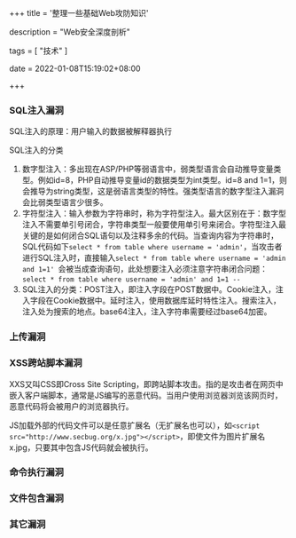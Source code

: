 +++
title = '整理一些基础Web攻防知识'

description = "Web安全深度剖析"

tags = [ "技术" ]

date = 2022-01-08T15:19:02+08:00

+++

### SQL注入漏洞

SQL注入的原理：用户输入的数据被解释器执行

SQL注入的分类

1. 数字型注入：多出现在ASP/PHP等弱语言中，弱类型语言会自动推导变量类型。例如id=8，PHP自动推导变量id的数据类型为int类型。id=8 and 1=1，则会推导为string类型，这是弱语言类型的特性。强类型语言的数字型注入漏洞会比弱类型语言少很多。
2. 字符型注入：输入参数为字符串时，称为字符型注入。最大区别在于：数字型注入不需要单引号闭合，字符串类型一般要使用单引号来闭合。字符型注入最关键的是如何闭合SQL语句以及注释多余的代码。当查询内容为字符串时，SQL代码如下`select * from table where username = 'admin'`，当攻击者进行SQL注入时，直接输入`select * from table where username = 'admin and 1=1' `会被当成查询语句，此处想要注入必须注意字符串闭合问题：`select * from table where username = 'admin' and 1=1 --`
3. SQL注入的分类：POST注入，即注入字段在POST数据中。Cookie注入，注入字段在Cookie数据中。延时注入，使用数据库延时特性注入。搜索注入，注入处为搜索的地点。base64注入，注入字符串需要经过base64加密。

### 上传漏洞

### XSS跨站脚本漏洞

XXS又叫CSS即Cross Site Scripting，即跨站脚本攻击。指的是攻击者在网页中嵌入客户端脚本，通常是JS编写的恶意代码。当用户使用浏览器浏览该网页时，恶意代码将会被用户的浏览器执行。

JS加载外部的代码文件可以是任意扩展名（无扩展名也可以），如`<script src="http://www.secbug.org/x.jpg"></script>`，即使文件为图片扩展名x.jpg，只要其中包含JS代码就会被执行。

### 命令执行漏洞

### 文件包含漏洞

### 其它漏洞
